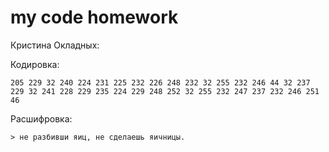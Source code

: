 # my code homework 
Кристина Окладных:

Кодировка:

	205 229 32 240 224 231 225 232 226 248 232 32 255 232 246 44 32 237 229 32 241 228 229 235 224 229 248 252 32 255 232 247 237 232 246 251 46

Расшифровка:

    > не разбивши яиц, не сделаешь яичницы.